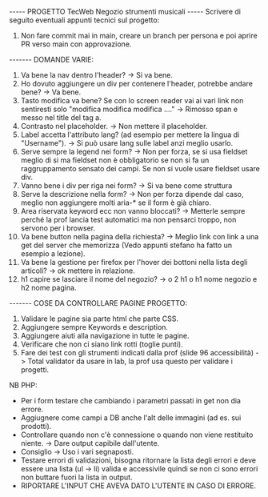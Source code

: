 ----- PROGETTO TecWeb Negozio strumenti musicali -----
Scrivere di seguito eventuali appunti tecnici sul progetto:
1) Non fare commit mai in main, creare un branch per persona e poi aprire PR verso main con approvazione.




------- DOMANDE VARIE:
1) Va bene la nav dentro l'header?
    -> Si va bene.
2) Ho dovuto aggiungere un div per contenere l'header, potrebbe andare bene?
    -> Va bene.
3) Tasto modifica va bene? Se con lo screen reader vai ai vari link non sentiresti solo "modifica modifica modifica ...."
    -> Rimosso span e messo nel title del tag a.
4) Contrasto nel placeholder.
    -> Non mettere il placeholder.
5) Label accetta l'attributo lang? (ad esempio per mettere la lingua di "Username").
    -> Si può usare lang sulle label anzi meglio usarlo.
6) Serve sempre la legend nei form?
    -> Non per forza, se si usa fieldset meglio di si ma fieldset non è obbligatorio se non si fa un raggruppamento sensato dei campi. Se non si vuole usare fieldset usare div.
7) Vanno bene i div per riga nei form?
    -> Si va bene come struttura
8) Serve la descrizione nella form?
    -> Non per forza dipende dal caso, meglio non aggiungere molti aria-* se il form è già chiaro.
9) Area riservata keyword ecc non vanno bloccati?
    -> Metterle sempre perché la prof lancia test automatici ma non pensarci troppo, non servono per i browser.
10) Va bene button nella pagina della richiesta? 
    -> Meglio link con link a una get del server che memorizza (Vedo appunti stefano ha fatto un esempio a lezione).
11) Va bene la gestione per firefox per l'hover dei bottoni nella lista degli articoli? 
    -> ok mettere in relazione.
12) h1 capire se lasciare il nome del negozio? 
    -> o 2 h1 o h1 nome negozio e h2 nome pagina.



------- COSE DA CONTROLLARE PAGINE PROGETTO:
1) Validare le pagine sia parte html che parte CSS.
2) Aggiungere sempre Keywords e description.
3) Aggiungere aiuti alla navigazione in tutte le pagine.
4) Verificare che non ci siano link rotti (toglie punti).
5) Fare dei test con gli strumenti indicati dalla prof (slide 96 accessibilità) -> Total validator da usare in lab, la prof usa questo per validare i progetti.



NB PHP:
- Per i form testare che cambiando i parametri passati in get non dia errore.
- Aggiugnere come campi a DB anche l'alt delle immagini (ad es. sui prodotti).
- Controllare quando non c'è connessione o quando non viene restituito niente.
    -> Dare output capibile dall'utente.
- Consiglio -> Uso i vari segnaposti.
- Testare errori di validazioni, bisogna ritornare la lista degli errori e deve essere una lista (ul -> li) valida e accessivile quindi se non ci sono errori non buttare fuori la lista in output.
- RIPORTARE L'INPUT CHE AVEVA DATO L'UTENTE IN CASO DI ERRORE.
